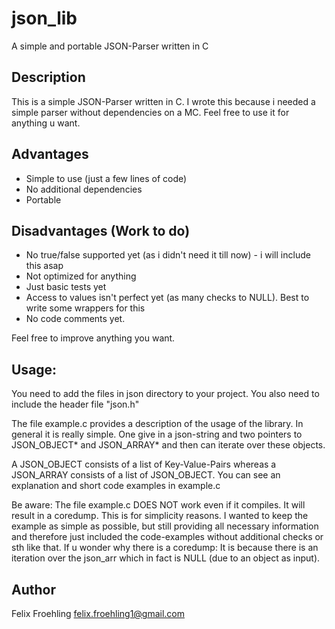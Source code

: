 # json_lib
A simple and portable JSON-Parser written in C

## Description
This is a simple JSON-Parser written in C. I wrote this because i needed a simple parser without dependencies on a MC. 
Feel free to use it for anything u want.

## Advantages
- Simple to use (just a few lines of code)
- No additional dependencies
- Portable

## Disadvantages (Work to do)
- No true/false supported yet (as i didn't need it till now) - i will include this asap
- Not optimized for anything
- Just basic tests yet
- Access to values isn't perfect yet (as many checks to NULL). Best to write some wrappers for this
- No code comments yet. 

Feel free to improve anything you want.

## Usage:
You need to add the files in json directory to your project.
You also need to include the header file "json.h"

The file example.c provides a description of the usage of the library. In general it is really simple.
One give in a json-string and two pointers to JSON_OBJECT* and JSON_ARRAY* and then can iterate over these objects.

A JSON_OBJECT consists of a list of Key-Value-Pairs whereas a JSON_ARRAY consists of a list of JSON_OBJECT. 
You can see an explanation and short code examples in example.c

Be aware: The file example.c DOES NOT work even if it compiles. It will result in a coredump. This is for simplicity reasons. 
I wanted to keep the example as simple as possible, but still providing all necessary information and therefore just included the code-examples without additional checks or sth like that.
If u wonder why there is a coredump: It is because there is an iteration over the json_arr which in fact is NULL (due to an object as input).

## Author
Felix Froehling <felix.froehling1@gmail.com>


